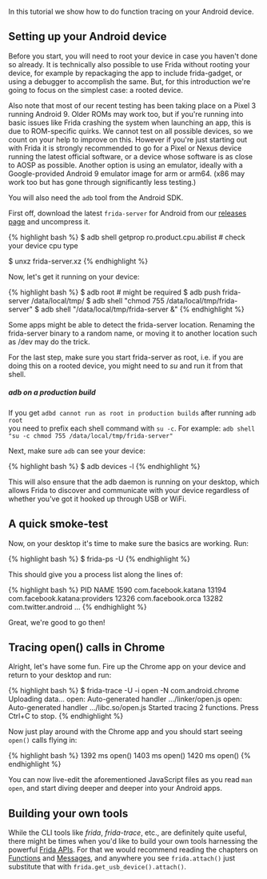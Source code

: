 In this tutorial we show how to do function tracing on your Android device.

## Setting up your Android device

Before you start, you will need to root your device in case you haven't done so
already. It is technically also possible to use Frida without rooting your
device, for example by repackaging the app to include frida-gadget, or using a
debugger to accomplish the same. But, for this introduction we're going to focus
on the simplest case: a rooted device.

Also note that most of our recent testing has been taking place on a Pixel 3
running Android 9. Older ROMs may work too, but if you're running into basic
issues like Frida crashing the system when launching an app, this is due to
ROM-specific quirks. We cannot test on all possible devices, so we count on
your help to improve on this. However if you're just starting out with Frida it
is strongly recommended to go for a Pixel or Nexus device running the latest
official software, or a device whose software is as close to AOSP as possible.
Another option is using an emulator, ideally with a Google-provided Android 9
emulator image for arm or arm64. (x86 may work too but has gone through
significantly less testing.)

You will also need the `adb` tool from the Android SDK.

First off, download the latest `frida-server` for Android from our [releases
page](https://github.com/frida/frida/releases) and uncompress it.

{% highlight bash %}
$ adb shell getprop ro.product.cpu.abilist # check your device cpu type

$ unxz frida-server.xz
{% endhighlight %}

Now, let's get it running on your device:

{% highlight bash %}
$ adb root # might be required
$ adb push frida-server /data/local/tmp/
$ adb shell "chmod 755 /data/local/tmp/frida-server"
$ adb shell "/data/local/tmp/frida-server &"
{% endhighlight %}

Some apps might be able to detect the frida-server location. Renaming the
frida-server binary to a random name, or moving it to another location
such as /dev may do the trick.

For the last step, make sure you start frida-server as root, i.e. if you are
doing this on a rooted device, you might need to *su* and run it from that
shell.

<div class="note info">
  <h5>adb on a production build</h5>
  <p>
    If you get <code>adbd cannot run as root in production builds</code> after
    running <code>adb root</code><br>you need to prefix each shell command with
    <code>su -c</code>. For example:
    <code>adb shell "su -c chmod 755 /data/local/tmp/frida-server"</code>
  </p>
</div>

Next, make sure `adb` can see your device:

{% highlight bash %}
$ adb devices -l
{% endhighlight %}

This will also ensure that the adb daemon is running on your desktop, which
allows Frida to discover and communicate with your device regardless of whether
you've got it hooked up through USB or WiFi.

## A quick smoke-test

Now, on your desktop it's time to make sure the basics are working. Run:

{% highlight bash %}
$ frida-ps -U
{% endhighlight %}

This should give you a process list along the lines of:

{% highlight bash %}
  PID NAME
 1590 com.facebook.katana
13194 com.facebook.katana:providers
12326 com.facebook.orca
13282 com.twitter.android
…
{% endhighlight %}

Great, we're good to go then!

## Tracing open() calls in Chrome

Alright, let's have some fun. Fire up the Chrome app on your device and return
to your desktop and run:

{% highlight bash %}
$ frida-trace -U -i open -N com.android.chrome
Uploading data...
open: Auto-generated handler …/linker/open.js
open: Auto-generated handler …/libc.so/open.js
Started tracing 2 functions. Press Ctrl+C to stop.
{% endhighlight %}

Now just play around with the Chrome app and you should start seeing `open()`
calls flying in:

{% highlight bash %}
1392 ms	open()
1403 ms	open()
1420 ms	open()
{% endhighlight %}

You can now live-edit the aforementioned JavaScript files as you read
`man open`, and start diving deeper and deeper into your Android apps.

## Building your own tools

While the CLI tools like *frida*, *frida-trace*, etc., are definitely
quite useful, there might be times when you'd like to build your own tools
harnessing the powerful [Frida APIs](/docs/javascript-api/). For that we would
recommend reading the chapters on [Functions](/docs/functions) and
[Messages](/docs/messages), and anywhere you see `frida.attach()` just
substitute that with `frida.get_usb_device().attach()`.
